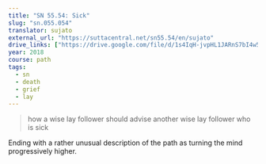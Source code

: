 ```yaml
---
title: "SN 55.54: Sick"
slug: "sn.055.054"
translator: sujato
external_url: "https://suttacentral.net/sn55.54/en/sujato"
drive_links: ["https://drive.google.com/file/d/1s4IqH-jvpHL1JARnS7bI4w5DHt1P2dP5/view?usp=drivesdk"]
year: 2018
course: path
tags:
  - sn
  - death
  - grief
  - lay
---
```


> how a wise lay follower should advise another wise lay follower who is sick

Ending with a rather unusual description of the path as turning the mind progressively higher.
